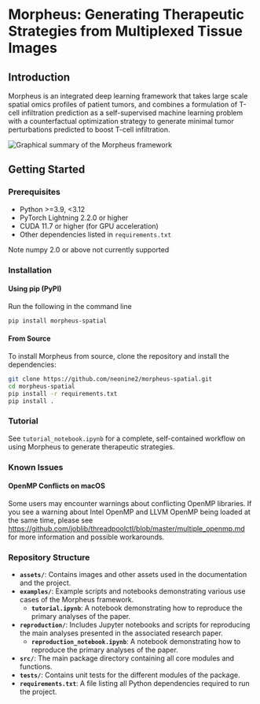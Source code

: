 # Morpheus: Generating Therapeutic Strategies from Multiplexed Tissue Images

## Introduction

Morpheus is an integrated deep learning framework that takes large scale spatial omics profiles of patient tumors, and combines a formulation of T-cell infiltration prediction as a self-supervised machine learning problem with a counterfactual optimization strategy to generate minimal tumor perturbations predicted to boost T-cell infiltration.

![Graphical summary of the Morpheus framework](assets/summary_fig.png)

## Getting Started

### Prerequisites

- Python >=3.9, <3.12
- PyTorch Lightning 2.2.0 or higher
- CUDA 11.7 or higher (for GPU acceleration)
- Other dependencies listed in `requirements.txt`

Note numpy 2.0 or above not currently supported 

### Installation

#### Using pip (PyPI)

Run the following in the command line

```bash
pip install morpheus-spatial
```

#### From Source

To install Morpheus from source, clone the repository and install the dependencies:

```bash
git clone https://github.com/neonine2/morpheus-spatial.git
cd morpheus-spatial
pip install -r requirements.txt
pip install .
```

### Tutorial
See `tutorial_notebook.ipynb` for a complete, self-contained workflow on using Morpheus to generate therapeutic strategies.


### Known Issues

#### OpenMP Conflicts on macOS
Some users may encounter warnings about conflicting OpenMP libraries. If you see a warning about Intel OpenMP and LLVM OpenMP being loaded at the same time, please see <https://github.com/joblib/threadpoolctl/blob/master/multiple_openmp.md> for more information and possible workarounds.


### Repository Structure
- **`assets/`**: Contains images and other assets used in the documentation and the project.
- **`examples/`**: Example scripts and notebooks demonstrating various use cases of the Morpheus framework.
  - **`tutorial.ipynb`**: A notebook demonstrating how to reproduce the primary analyses of the paper.
- **`reproduction/`**: Includes Jupyter notebooks and scripts for reproducing the main analyses presented in the associated research paper.
  - **`reproduction_notebook.ipynb`**: A notebook demonstrating how to reproduce the primary analyses of the paper.
- **`src/`**: The main package directory containing all core modules and functions.
- **`tests/`**: Contains unit tests for the different modules of the package.
- **`requirements.txt`**: A file listing all Python dependencies required to run the project.
